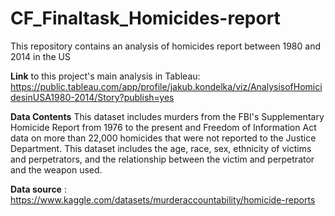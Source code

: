# CF_Finaltask_Homicides-report
This repository contains an analysis of homicides report between 1980 and 2014 in the US

**Link** to this project's main analysis in Tableau: https://public.tableau.com/app/profile/jakub.kondelka/viz/AnalysisofHomicidesinUSA1980-2014/Story?publish=yes

**Data Contents**
This dataset includes murders from the FBI's Supplementary Homicide Report from 1976 to the present and Freedom of Information Act data on more than 22,000 homicides that were not reported to the Justice Department. This dataset includes the age, race, sex, ethnicity of victims and perpetrators, and the relationship between the victim and perpetrator and the weapon used.

**Data source** : https://www.kaggle.com/datasets/murderaccountability/homicide-reports

